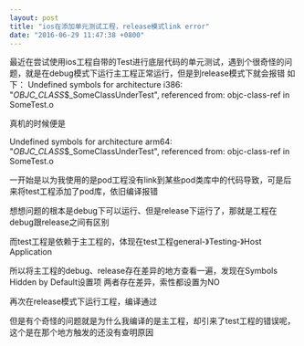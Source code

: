 ```yaml
---
layout: post
title: "ios在添加单元测试工程，release模式link error"
date: "2016-06-29 11:47:38 +0800"
---
```

最近在尝试使用ios工程自带的Test进行底层代码的单元测试，遇到个很奇怪的问题，就是在debug模式下运行主工程正常运行，但是到release模式下就会报错
如下：
Undefined symbols for architecture i386:
  "_OBJC_CLASS_$_SomeClassUnderTest", referenced from:
      objc-class-ref in SomeTest.o

真机的时候便是

Undefined symbols for architecture arm64:
  "_OBJC_CLASS_$_SomeClassUnderTest", referenced from:
      objc-class-ref in SomeTest.o

一开始是以为我使用的是pod工程没有link到某些pod类库中的代码导致，可是后来将test工程添加了pod库，依旧编译报错

想想问题的根本是debug下可以运行、但是release下运行了，那就是工程在debug跟release之间有区别

而test工程是依赖于主工程的，体现在test工程general-》Testing-》Host Application

所以将主工程的debug、release存在差异的地方查看一遍，发现在Symbols Hidden by Default设置项
两者存在差异，索性都设置为NO

再次在release模式下运行工程，编译通过

但是有个奇怪的问题就是为什么我编译的是主工程，却引来了test工程的错误呢，这个是在那个地方触发的还没有查明原因

